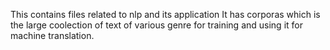 This contains files related to nlp and its application
It has  corporas which is the large coolection of text of various genre for training and using it for machine translation.
